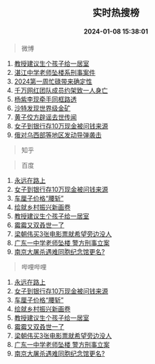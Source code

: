 <div align="center"><h2>实时热搜榜</h2><h4>2024-01-08 15:38:01</h4></div>

> 微博  

1. [教授建议生个孩子给一居室](https://s.weibo.com/weibo?q=%23%E6%95%99%E6%8E%88%E5%BB%BA%E8%AE%AE%E7%94%9F%E4%B8%AA%E5%AD%A9%E5%AD%90%E7%BB%99%E4%B8%80%E5%B1%85%E5%AE%A4%23&t=31&band_rank=1&Refer=top)<br />
2. [湛江中学老师坠楼系刑事案件](https://s.weibo.com/weibo?q=%23%E6%B9%9B%E6%B1%9F%E4%B8%AD%E5%AD%A6%E8%80%81%E5%B8%88%E5%9D%A0%E6%A5%BC%E7%B3%BB%E5%88%91%E4%BA%8B%E6%A1%88%E4%BB%B6%23&t=31&band_rank=2&Refer=top)<br />
3. [2024第一周忙碌带来确定性](https://s.weibo.com/weibo?q=%232024%E7%AC%AC%E4%B8%80%E5%91%A8%E5%BF%99%E7%A2%8C%E5%B8%A6%E6%9D%A5%E7%A1%AE%E5%AE%9A%E6%80%A7%23&t=31&band_rank=3&Refer=top)<br />
4. [千万网红团队成员约架致一人身亡](https://s.weibo.com/weibo?q=%23%E5%8D%83%E4%B8%87%E7%BD%91%E7%BA%A2%E5%9B%A2%E9%98%9F%E6%88%90%E5%91%98%E7%BA%A6%E6%9E%B6%E8%87%B4%E4%B8%80%E4%BA%BA%E8%BA%AB%E4%BA%A1%23&t=31&band_rank=4&Refer=top)<br />
5. [杨紫李现牵手同框路透](https://s.weibo.com/weibo?q=%23%E6%9D%A8%E7%B4%AB%E6%9D%8E%E7%8E%B0%E7%89%B5%E6%89%8B%E5%90%8C%E6%A1%86%E8%B7%AF%E9%80%8F%23&t=31&band_rank=5&Refer=top)<br />
6. [沙特发现世界级金矿](https://s.weibo.com/weibo?q=%23%E6%B2%99%E7%89%B9%E5%8F%91%E7%8E%B0%E4%B8%96%E7%95%8C%E7%BA%A7%E9%87%91%E7%9F%BF%23&t=31&band_rank=6&Refer=top)<br />
7. [黄子佼方辟谣去世传闻](https://s.weibo.com/weibo?q=%23%E9%BB%84%E5%AD%90%E4%BD%BC%E6%96%B9%E8%BE%9F%E8%B0%A3%E5%8E%BB%E4%B8%96%E4%BC%A0%E9%97%BB%23&t=31&band_rank=7&Refer=top)<br />
8. [女子到银行存10万现金被问钱来源](https://s.weibo.com/weibo?q=%23%E5%A5%B3%E5%AD%90%E5%88%B0%E9%93%B6%E8%A1%8C%E5%AD%9810%E4%B8%87%E7%8E%B0%E9%87%91%E8%A2%AB%E9%97%AE%E9%92%B1%E6%9D%A5%E6%BA%90%23&t=31&band_rank=8&Refer=top)<br />
9. [俄对乌西部等地区发动导弹袭击](https://s.weibo.com/weibo?q=%23%E4%BF%84%E5%AF%B9%E4%B9%8C%E8%A5%BF%E9%83%A8%E7%AD%89%E5%9C%B0%E5%8C%BA%E5%8F%91%E5%8A%A8%E5%AF%BC%E5%BC%B9%E8%A2%AD%E5%87%BB%23&t=31&band_rank=9&Refer=top)<br />

> 知乎  


> 百度  

1. [永远在路上](https://www.baidu.com/s?wd=%E6%B0%B8%E8%BF%9C%E5%9C%A8%E8%B7%AF%E4%B8%8A&sa=fyb_news&rsv_dl=fyb_news)<br />
2. [女子到银行存10万现金被问钱来源](https://www.baidu.com/s?wd=%E5%A5%B3%E5%AD%90%E5%88%B0%E9%93%B6%E8%A1%8C%E5%AD%9810%E4%B8%87%E7%8E%B0%E9%87%91%E8%A2%AB%E9%97%AE%E9%92%B1%E6%9D%A5%E6%BA%90&sa=fyb_news&rsv_dl=fyb_news)<br />
3. [车厘子价格“腰斩”](https://www.baidu.com/s?wd=%E8%BD%A6%E5%8E%98%E5%AD%90%E4%BB%B7%E6%A0%BC%E2%80%9C%E8%85%B0%E6%96%A9%E2%80%9D&sa=fyb_news&rsv_dl=fyb_news)<br />
4. [绘就乡村振兴新画卷](https://www.baidu.com/s?wd=%E7%BB%98%E5%B0%B1%E4%B9%A1%E6%9D%91%E6%8C%AF%E5%85%B4%E6%96%B0%E7%94%BB%E5%8D%B7&sa=fyb_news&rsv_dl=fyb_news)<br />
5. [教授建议生个孩子给一居室](https://www.baidu.com/s?wd=%E6%95%99%E6%8E%88%E5%BB%BA%E8%AE%AE%E7%94%9F%E4%B8%AA%E5%AD%A9%E5%AD%90%E7%BB%99%E4%B8%80%E5%B1%85%E5%AE%A4&sa=fyb_news&rsv_dl=fyb_news)<br />
6. [霉霉又双叒世一了](https://www.baidu.com/s?wd=%E9%9C%89%E9%9C%89%E5%8F%88%E5%8F%8C%E5%8F%92%E4%B8%96%E4%B8%80%E4%BA%86&sa=fyb_news&rsv_dl=fyb_news)<br />
7. [梁朝伟买3张电影票就希望旁边没人](https://www.baidu.com/s?wd=%E6%A2%81%E6%9C%9D%E4%BC%9F%E4%B9%B03%E5%BC%A0%E7%94%B5%E5%BD%B1%E7%A5%A8%E5%B0%B1%E5%B8%8C%E6%9C%9B%E6%97%81%E8%BE%B9%E6%B2%A1%E4%BA%BA&sa=fyb_news&rsv_dl=fyb_news)<br />
8. [广东一中学老师坠楼 警方刑事立案](https://www.baidu.com/s?wd=%E5%B9%BF%E4%B8%9C%E4%B8%80%E4%B8%AD%E5%AD%A6%E8%80%81%E5%B8%88%E5%9D%A0%E6%A5%BC+%E8%AD%A6%E6%96%B9%E5%88%91%E4%BA%8B%E7%AB%8B%E6%A1%88&sa=fyb_news&rsv_dl=fyb_news)<br />
9. [南京大屠杀遇难同胞纪念馆更名?](https://www.baidu.com/s?wd=%E5%8D%97%E4%BA%AC%E5%A4%A7%E5%B1%A0%E6%9D%80%E9%81%87%E9%9A%BE%E5%90%8C%E8%83%9E%E7%BA%AA%E5%BF%B5%E9%A6%86%E6%9B%B4%E5%90%8D%3F&sa=fyb_news&rsv_dl=fyb_news)<br />

> 哔哩哔哩  

1. [永远在路上](https://www.baidu.com/s?wd=%E6%B0%B8%E8%BF%9C%E5%9C%A8%E8%B7%AF%E4%B8%8A&sa=fyb_news&rsv_dl=fyb_news)<br />
2. [女子到银行存10万现金被问钱来源](https://www.baidu.com/s?wd=%E5%A5%B3%E5%AD%90%E5%88%B0%E9%93%B6%E8%A1%8C%E5%AD%9810%E4%B8%87%E7%8E%B0%E9%87%91%E8%A2%AB%E9%97%AE%E9%92%B1%E6%9D%A5%E6%BA%90&sa=fyb_news&rsv_dl=fyb_news)<br />
3. [车厘子价格“腰斩”](https://www.baidu.com/s?wd=%E8%BD%A6%E5%8E%98%E5%AD%90%E4%BB%B7%E6%A0%BC%E2%80%9C%E8%85%B0%E6%96%A9%E2%80%9D&sa=fyb_news&rsv_dl=fyb_news)<br />
4. [绘就乡村振兴新画卷](https://www.baidu.com/s?wd=%E7%BB%98%E5%B0%B1%E4%B9%A1%E6%9D%91%E6%8C%AF%E5%85%B4%E6%96%B0%E7%94%BB%E5%8D%B7&sa=fyb_news&rsv_dl=fyb_news)<br />
5. [教授建议生个孩子给一居室](https://www.baidu.com/s?wd=%E6%95%99%E6%8E%88%E5%BB%BA%E8%AE%AE%E7%94%9F%E4%B8%AA%E5%AD%A9%E5%AD%90%E7%BB%99%E4%B8%80%E5%B1%85%E5%AE%A4&sa=fyb_news&rsv_dl=fyb_news)<br />
6. [霉霉又双叒世一了](https://www.baidu.com/s?wd=%E9%9C%89%E9%9C%89%E5%8F%88%E5%8F%8C%E5%8F%92%E4%B8%96%E4%B8%80%E4%BA%86&sa=fyb_news&rsv_dl=fyb_news)<br />
7. [梁朝伟买3张电影票就希望旁边没人](https://www.baidu.com/s?wd=%E6%A2%81%E6%9C%9D%E4%BC%9F%E4%B9%B03%E5%BC%A0%E7%94%B5%E5%BD%B1%E7%A5%A8%E5%B0%B1%E5%B8%8C%E6%9C%9B%E6%97%81%E8%BE%B9%E6%B2%A1%E4%BA%BA&sa=fyb_news&rsv_dl=fyb_news)<br />
8. [广东一中学老师坠楼 警方刑事立案](https://www.baidu.com/s?wd=%E5%B9%BF%E4%B8%9C%E4%B8%80%E4%B8%AD%E5%AD%A6%E8%80%81%E5%B8%88%E5%9D%A0%E6%A5%BC+%E8%AD%A6%E6%96%B9%E5%88%91%E4%BA%8B%E7%AB%8B%E6%A1%88&sa=fyb_news&rsv_dl=fyb_news)<br />
9. [南京大屠杀遇难同胞纪念馆更名?](https://www.baidu.com/s?wd=%E5%8D%97%E4%BA%AC%E5%A4%A7%E5%B1%A0%E6%9D%80%E9%81%87%E9%9A%BE%E5%90%8C%E8%83%9E%E7%BA%AA%E5%BF%B5%E9%A6%86%E6%9B%B4%E5%90%8D%3F&sa=fyb_news&rsv_dl=fyb_news)<br />
